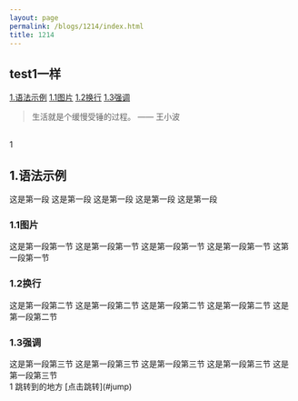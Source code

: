 ```yaml
---
layout: page
permalink: /blogs/1214/index.html
title: 1214 
---
```


## test1一样
[1.语法示例](#1)
[1.1图片](#1.1)
[1.2换行](#1.2)
[1.3强调](#1.3)

> 生活就是个缓慢受锤的过程。 —— 王小波

<br>1
<h2 id="1">1.语法示例</h2>
这是第一段
这是第一段
这是第一段
这是第一段
这是第一段
<h3 id="1.1">1.1图片</h3>
这是第一段第一节
这是第一段第一节
这是第一段第一节
这是第一段第一节
这第一段第一节
<h3 id="1.2">1.2换行</h3>
这是第一段第二节
这是第一段第二节
这是第一段第二节
这是第一段第二节
这是第一段第二节
<h3 id="1.1">1.3强调</h3>
这是第一段第三节
这是第一段第三节
这是第一段第三节
这是第一段第三节
这是第一段第三节
<br>1
<span id="jump">跳转到的地方</span>
[点击跳转](#jump)